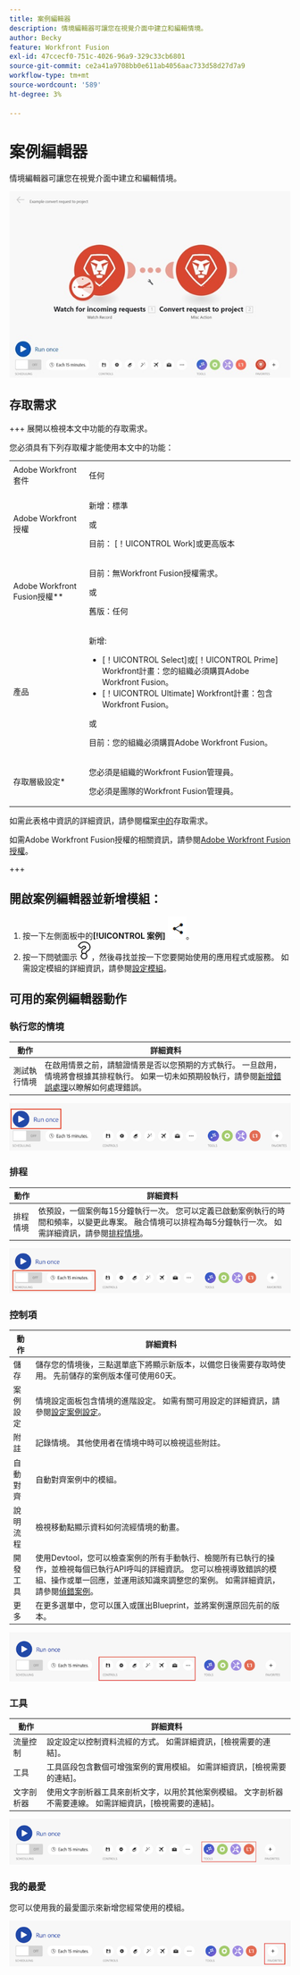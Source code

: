 ```yaml
---
title: 案例編輯器
description: 情境編輯器可讓您在視覺介面中建立和編輯情境。
author: Becky
feature: Workfront Fusion
exl-id: 47ccecf0-751c-4026-96a9-329c33cb6801
source-git-commit: ce2a41a9708bb0e611ab4056aac733d58d27d7a9
workflow-type: tm+mt
source-wordcount: '589'
ht-degree: 3%

---
```


# 案例編輯器

情境編輯器可讓您在視覺介面中建立和編輯情境。

![案例編輯器](assets/scenario-editor.jpg)

## 存取需求

+++ 展開以檢視本文中功能的存取需求。

您必須具有下列存取權才能使用本文中的功能：

<table style="table-layout:auto">
 <col> 
 <col> 
 <tbody> 
  <tr> 
   <td role="rowheader">Adobe Workfront套件</td> 
   <td> <p>任何</p> </td> 
  </tr> 
  <tr data-mc-conditions=""> 
   <td role="rowheader">Adobe Workfront授權</td> 
   <td> <p>新增：標準</p><p>或</p><p>目前： [！UICONTROL Work]或更高版本</p> </td> 
  </tr> 
  <tr> 
   <td role="rowheader">Adobe Workfront Fusion授權**</td> 
   <td>
   <p>目前：無Workfront Fusion授權需求。</p>
   <p>或</p>
   <p>舊版：任何 </p>
   </td> 
  </tr> 
  <tr> 
   <td role="rowheader">產品</td> 
   <td>
   <p>新增:</p> <ul><li>[！UICONTROL Select]或[！UICONTROL Prime] Workfront計畫：您的組織必須購買Adobe Workfront Fusion。</li><li>[！UICONTROL Ultimate] Workfront計畫：包含Workfront Fusion。</li></ul>
   <p>或</p>
   <p>目前：您的組織必須購買Adobe Workfront Fusion。</p>
   </td> 
  </tr>
  <tr data-mc-conditions=""> 
   <td role="rowheader">存取層級設定*</td> 
   <td> 
     <p>您必須是組織的Workfront Fusion管理員。</p>
     <p>您必須是團隊的Workfront Fusion管理員。</p>
   </td> 
  </tr> 
   </td> 
  </tr> 
 </tbody> 
</table>

如需此表格中資訊的詳細資訊，請參閱檔案[中的](/help/workfront-fusion/references/licenses-and-roles/access-level-requirements-in-documentation.md)存取需求。

如需Adobe Workfront Fusion授權的相關資訊，請參閱[Adobe Workfront Fusion授權](/help/workfront-fusion/set-up-and-manage-workfront-fusion/licensing-operations-overview/license-automation-vs-integration.md)。

+++

## 開啟案例編輯器並新增模組：

1. 按一下左側面板中的&#x200B;**[!UICONTROL 案例]** ![案例圖示](assets/scenarios-icon.png)。
1. 按一下問號圖示![問號圖示](assets/question-mark-full-size.png)，然後尋找並按一下您要開始使用的應用程式或服務。 如需設定模組的詳細資訊，請參閱[設定模組](/help/workfront-fusion/create-scenarios/add-modules/configure-a-modules-settings.md)。

## 可用的案例編輯器動作

### 執行您的情境

| 動作 | 詳細資料 |
|----------|----------|
| 測試執行情境 | 在啟用情景之前，請驗證情景是否以您預期的方式執行。 一旦啟用，情境將會根據其排程執行。 如果一切未如預期般執行，請參閱[新增錯誤處理](/help/workfront-fusion/create-scenarios/config-error-handling/error-handling.md)以瞭解如何處理錯誤。 |

![執行案例按鈕](assets/run-your-scenario.png)

### 排程

| 動作 | 詳細資料 |
|----------|----------|
| 排程情境 | 依預設，一個案例每15分鐘執行一次。 您可以定義已啟動案例執行的時間和頻率，以變更此專案。 融合情境可以排程為每5分鐘執行一次。 如需詳細資訊，請參閱[排程情境](/help/workfront-fusion/create-scenarios/config-scenarios-settings/schedule-a-scenario.md)。 |

![排程面板](assets/scheduling-scenario-editor.png)

### 控制項

| 動作 | 詳細資料 |
|----------|----------|
| 儲存 | 儲存您的情境後，三點選單底下將顯示新版本，以備您日後需要存取時使用。 先前儲存的案例版本僅可使用60天。 |
| 案例設定 | 情境設定面板包含情境的進階設定。 如需有關可用設定的詳細資訊，請參閱[設定案例設定](/help/workfront-fusion/create-scenarios/config-scenarios-settings/configure-scenario-settings.md)。 |
| 附註 | 記錄情境。 其他使用者在情境中時可以檢視這些附註。 |
| 自動對齊 | 自動對齊案例中的模組。 |
| 說明流程 | 檢視移動點顯示資料如何流經情境的動畫。 |
| 開發工具 | 使用Devtool，您可以檢查案例的所有手動執行、檢閱所有已執行的操作，並檢視每個已執行API呼叫的詳細資訊。 您可以檢視導致錯誤的模組、操作或單一回應，並運用該知識來調整您的案例。 如需詳細資訊，請參閱[偵錯案例](/help/workfront-fusion/manage-scenarios/debug-a-scenario.md)。 |
| 更多 | 在更多選單中，您可以匯入或匯出Blueprint，並將案例還原回先前的版本。 |

![控制項面板](assets/controls-editor-scenario.png)

### 工具

| 動作 | 詳細資料 |
|----------|----------|
| 流量控制 | 設定設定以控制資料流經的方式。 如需詳細資訊，[檢視需要的連結]。 |
| 工具 | 工具區段包含數個可增強案例的實用模組。 如需詳細資訊，[檢視需要的連結]。 |
| 文字剖析器 | 使用文字剖析器工具來剖析文字，以用於其他案例模組。 文字剖析器不需要連線。 如需詳細資訊，[檢視需要的連結]。 |

![工具面板](assets/tools-scenario-editor.png)

### 我的最愛

您可以使用我的最愛圖示來新增您經常使用的模組。

![我的最愛面板](assets/favorites-scenario-editor.png)
